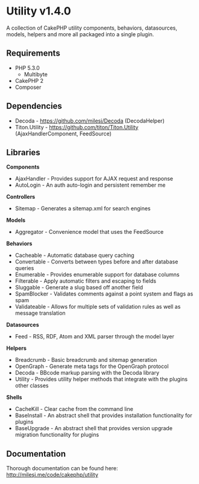 # Utility v1.4.0 #

A collection of CakePHP utility components, behaviors, datasources, models, helpers and more all packaged into a single plugin.

## Requirements ##

* PHP 5.3.0
	* Multibyte
* CakePHP 2
* Composer

## Dependencies ##

* Decoda - https://github.com/milesj/Decoda (DecodaHelper)
* Titon.Utility - https://github.com/titon/Titon.Utility (AjaxHandlerComponent, FeedSource)

## Libraries ##

**Components**
* AjaxHandler - Provides support for AJAX request and response
* AutoLogin - An auth auto-login and persistent remember me

**Controllers**
* Sitemap - Generates a sitemap.xml for search engines

**Models**
* Aggregator - Convenience model that uses the FeedSource

**Behaviors**
* Cacheable - Automatic database query caching
* Convertable - Converts between types before and after database queries
* Enumerable - Provides enumerable support for database columns
* Filterable - Apply automatic filters and escaping to fields
* Sluggable - Generate a slug based off another field
* SpamBlocker - Validates comments against a point system and flags as spam
* Validateable - Allows for multiple sets of validation rules as well as message translation

**Datasources**
* Feed - RSS, RDF, Atom and XML parser through the model layer

**Helpers**
* Breadcrumb - Basic breadcrumb and sitemap generation
* OpenGraph - Generate meta tags for the OpenGraph protocol
* Decoda - BBcode markup parsing with the Decoda library
* Utility - Provides utility helper methods that integrate with the plugins other classes

**Shells**
* CacheKill - Clear cache from the command line
* BaseInstall - An abstract shell that provides installation functionality for plugins
* BaseUpgrade - An abstract shell that provides version upgrade migration functionality for plugins

## Documentation ##

Thorough documentation can be found here: http://milesj.me/code/cakephp/utility